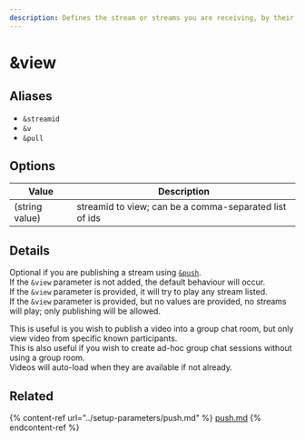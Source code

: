 ```yaml
---
description: Defines the stream or streams you are receiving, by their stream IDs
---
```


# \&view

## Aliases

* `&streamid`
* `&v`
* `&pull`

## Options

| Value          | Description                                            |
| -------------- | ------------------------------------------------------ |
| (string value) | streamid to view; can be a comma-separated list of ids |

## Details

Optional if you are publishing a stream using [`&push`](../setup-parameters/push.md).\
If the `&view` parameter is not added, the default behaviour will occur.\
If the `&view` parameter is provided, it will try to play any stream listed.\
If the `&view` parameter is provided, but no values are provided, no streams will play; only publishing will be allowed.

This is useful is you wish to publish a video into a group chat room, but only view video from specific known participants.\
This is also useful if you wish to create ad-hoc group chat sessions without using a group room.\
Videos will auto-load when they are available if not already.

## Related

{% content-ref url="../setup-parameters/push.md" %}
[push.md](../setup-parameters/push.md)
{% endcontent-ref %}
